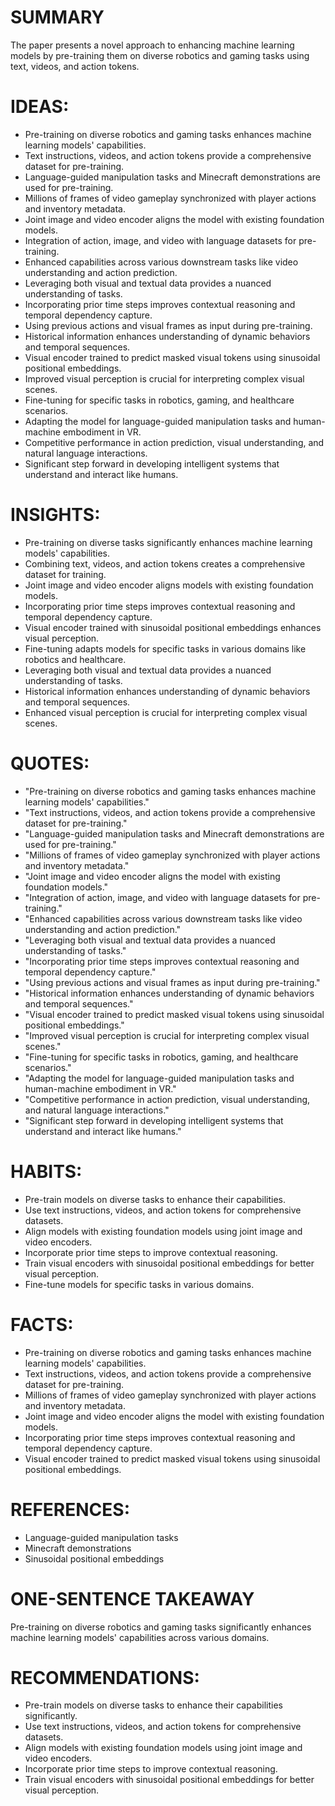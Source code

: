 # SUMMARY
The paper presents a novel approach to enhancing machine learning models by pre-training them on diverse robotics and gaming tasks using text, videos, and action tokens.

# IDEAS:
- Pre-training on diverse robotics and gaming tasks enhances machine learning models' capabilities.
- Text instructions, videos, and action tokens provide a comprehensive dataset for pre-training.
- Language-guided manipulation tasks and Minecraft demonstrations are used for pre-training.
- Millions of frames of video gameplay synchronized with player actions and inventory metadata.
- Joint image and video encoder aligns the model with existing foundation models.
- Integration of action, image, and video with language datasets for pre-training.
- Enhanced capabilities across various downstream tasks like video understanding and action prediction.
- Leveraging both visual and textual data provides a nuanced understanding of tasks.
- Incorporating prior time steps improves contextual reasoning and temporal dependency capture.
- Using previous actions and visual frames as input during pre-training.
- Historical information enhances understanding of dynamic behaviors and temporal sequences.
- Visual encoder trained to predict masked visual tokens using sinusoidal positional embeddings.
- Improved visual perception is crucial for interpreting complex visual scenes.
- Fine-tuning for specific tasks in robotics, gaming, and healthcare scenarios.
- Adapting the model for language-guided manipulation tasks and human-machine embodiment in VR.
- Competitive performance in action prediction, visual understanding, and natural language interactions.
- Significant step forward in developing intelligent systems that understand and interact like humans.

# INSIGHTS:
- Pre-training on diverse tasks significantly enhances machine learning models' capabilities.
- Combining text, videos, and action tokens creates a comprehensive dataset for training.
- Joint image and video encoder aligns models with existing foundation models.
- Incorporating prior time steps improves contextual reasoning and temporal dependency capture.
- Visual encoder trained with sinusoidal positional embeddings enhances visual perception.
- Fine-tuning adapts models for specific tasks in various domains like robotics and healthcare.
- Leveraging both visual and textual data provides a nuanced understanding of tasks.
- Historical information enhances understanding of dynamic behaviors and temporal sequences.
- Enhanced visual perception is crucial for interpreting complex visual scenes.

# QUOTES:
- "Pre-training on diverse robotics and gaming tasks enhances machine learning models' capabilities."
- "Text instructions, videos, and action tokens provide a comprehensive dataset for pre-training."
- "Language-guided manipulation tasks and Minecraft demonstrations are used for pre-training."
- "Millions of frames of video gameplay synchronized with player actions and inventory metadata."
- "Joint image and video encoder aligns the model with existing foundation models."
- "Integration of action, image, and video with language datasets for pre-training."
- "Enhanced capabilities across various downstream tasks like video understanding and action prediction."
- "Leveraging both visual and textual data provides a nuanced understanding of tasks."
- "Incorporating prior time steps improves contextual reasoning and temporal dependency capture."
- "Using previous actions and visual frames as input during pre-training."
- "Historical information enhances understanding of dynamic behaviors and temporal sequences."
- "Visual encoder trained to predict masked visual tokens using sinusoidal positional embeddings."
- "Improved visual perception is crucial for interpreting complex visual scenes."
- "Fine-tuning for specific tasks in robotics, gaming, and healthcare scenarios."
- "Adapting the model for language-guided manipulation tasks and human-machine embodiment in VR."
- "Competitive performance in action prediction, visual understanding, and natural language interactions."
- "Significant step forward in developing intelligent systems that understand and interact like humans."

# HABITS:
- Pre-train models on diverse tasks to enhance their capabilities.
- Use text instructions, videos, and action tokens for comprehensive datasets.
- Align models with existing foundation models using joint image and video encoders.
- Incorporate prior time steps to improve contextual reasoning.
- Train visual encoders with sinusoidal positional embeddings for better visual perception.
- Fine-tune models for specific tasks in various domains.

# FACTS:
- Pre-training on diverse robotics and gaming tasks enhances machine learning models' capabilities.
- Text instructions, videos, and action tokens provide a comprehensive dataset for pre-training.
- Millions of frames of video gameplay synchronized with player actions and inventory metadata.
- Joint image and video encoder aligns the model with existing foundation models.
- Incorporating prior time steps improves contextual reasoning and temporal dependency capture.
- Visual encoder trained to predict masked visual tokens using sinusoidal positional embeddings.

# REFERENCES:
- Language-guided manipulation tasks
- Minecraft demonstrations
- Sinusoidal positional embeddings

# ONE-SENTENCE TAKEAWAY
Pre-training on diverse robotics and gaming tasks significantly enhances machine learning models' capabilities across various domains.

# RECOMMENDATIONS:
- Pre-train models on diverse tasks to enhance their capabilities significantly.
- Use text instructions, videos, and action tokens for comprehensive datasets.
- Align models with existing foundation models using joint image and video encoders.
- Incorporate prior time steps to improve contextual reasoning.
- Train visual encoders with sinusoidal positional embeddings for better visual perception.